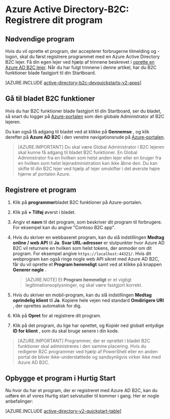 <properties
    pageTitle="Azure Active Directory-B2C: Programmet registrering | Microsoft Azure"
    description="Hvordan du kan registrere dit program med Azure Active Directory B2C"
    services="active-directory-b2c"
    documentationCenter=""
    authors="swkrish"
    manager="mbaldwin"
    editor="bryanla"/>

<tags
    ms.service="active-directory-b2c"
    ms.workload="identity"
    ms.tgt_pltfrm="na"
    ms.devlang="na"
    ms.topic="get-started-article"
    ms.date="08/30/2016"
    ms.author="swkrish"/>


# <a name="azure-active-directory-b2c-register-your-application"></a>Azure Active Directory-B2C: Registrere dit program

## <a name="prerequisite"></a>Nødvendige program

Hvis du vil oprette et program, der accepterer forbrugerne tilmelding og -logon, skal du først registrere programmet med en Azure Active Directory B2C lejer. Få din egen lejer ved hjælp af trinnene beskrevet i [oprette en Azure AD B2C lejer](active-directory-b2c-get-started.md). Når du har fulgt trinnene i denne artikel, har du B2C funktioner blade fastgjort til din Startboard.

[AZURE.INCLUDE [active-directory-b2c-devquickstarts-v2-apps](../../includes/active-directory-b2c-devquickstarts-v2-apps.md)]

## <a name="navigate-to-the-b2c-features-blade"></a>Gå til bladet B2C funktioner

Hvis du har B2C funktioner blade fastgjort til din Startboard, ser du bladet, så snart du logger på [Azure-portalen](https://portal.azure.com/) som den globale Administrator af B2C lejeren.

Du kan også få adgang til bladet ved at klikke på **Gennemse** , og klik derefter på **Azure AD B2C** i den venstre navigationsrude på [Azure-portalen](https://portal.azure.com/).

> [AZURE.IMPORTANT] Du skal være Global Administrator i B2C lejeren skal kunne få adgang til bladet B2C funktioner. En Global Administrator fra en hvilken som helst anden lejer eller en bruger fra en hvilken som helst lejeradministration kan ikke åbne den.  Du kan skifte til din B2C lejer ved hjælp af lejer omskifter i det øverste højre hjørne af portalen Azure.

## <a name="register-an-application"></a>Registrere et program

1. Klik på **programmer**bladet B2C funktioner på Azure-portalen.
2. Klik på **+ Tilføj** øverst i bladet.
3. Angiv et **navn** til det program, som beskriver dit program til forbrugere. For eksempel kan du angive "Contoso B2C app".
4. Hvis du skriver en webbaseret program, kan du slå indstillingen **Medtag online / web API** til **Ja**. **Svar URL-adresser** er slutpunkter hvor Azure AD B2C vil returnere en hvilken som helst tokens, der anmoder om dit program. For eksempel angive `https://localhost:44321/`. Hvis dit webprogram kan også ringe nogle web API sikret med Azure AD B2C, får du vil oprette et **Program hemmeligt** samt ved at klikke på knappen **Generer nøgle** .

    > [AZURE.NOTE] Et **Program hemmeligt** er et vigtigt legitimationsoplysninger, og skal være fastgjort korrekt.

5. Hvis du skriver en mobil-program, kan du slå indstillingen **Medtag oprindelig klient** til **Ja**. Kopiere hele vejen ned standard **Omdirigere URI** , der oprettes automatisk for dig.
6. Klik på **Opret** for at registrere dit program.
7. Klik på det program, du lige har oprettet, og Kopiér ned globalt entydige **ID for klient** , som du skal bruge senere i din kode.

> [AZURE.IMPORTANT] Programmer, der er oprettet i bladet B2C funktioner skal administreres i den samme placering. Hvis du redigerer B2C programmer ved hjælp af PowerShell eller en anden portal de bliver ikke-understøttede og sandsynligvis virker ikke med Azure AD B2C.

## <a name="build-a-quick-start-application"></a>Opbygge et program i Hurtig Start

Nu hvor du har et program, der er registreret med Azure AD B2C, kan du udføre én af vores Hurtig start selvstudier til kommer i gang. Her er nogle anbefalinger:

[AZURE.INCLUDE [active-directory-v2-quickstart-table](../../includes/active-directory-b2c-quickstart-table.md)]
